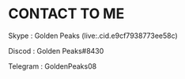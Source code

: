 

# CONTACT TO ME

Skype    : Golden Peaks (live:.cid.e9cf7938773ee58c)

Discod   : Golden Peaks#8430

Telegram : GoldenPeaks08
